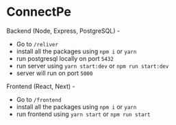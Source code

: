 # ConnectPe

Backend (Node, Express, PostgreSQL) -
- Go to `/reliver` 
- install all the packages using `npm i` or `yarn`
- run postgresql locally on port `5432`
- run server using `yarn start:dev` or `npm run start:dev`
- server will run on port `5000`

Frontend (React, Next) - 
- Go to `/frontend`
- install all the packages using `npm i` or `yarn`
- run frontend using `yarn start` or `npm run start`